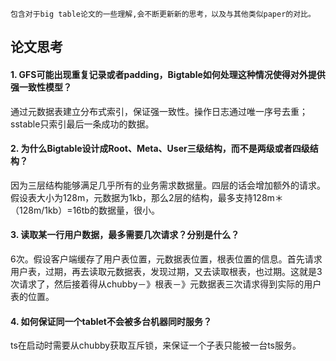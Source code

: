 ```
包含对于big table论文的一些理解,会不断更新新的思考，以及与其他类似paper的对比。
```
## 论文思考
#### 1.	GFS可能出现重复记录或者padding，Bigtable如何处理这种情况使得对外提供强一致性模型？
通过元数据表建立分布式索引，保证强一致性。操作日志通过唯一序号去重；sstable只索引最后一条成功的数据。

#### 2. 为什么Bigtable设计成Root、Meta、User三级结构，而不是两级或者四级结构？
因为三层结构能够满足几乎所有的业务需求数据量。四层的话会增加额外的请求。假设表大小为128m，元数据为1kb，那么2层的结构，最多支持128m＊（128m/1kb）=16tb的数据量，很小。

#### 3. 读取某一行用户数据，最多需要几次请求？分别是什么？
6次。假设客户端缓存了用户表位置，元数据表位置，根表位置的信息。首先请求用户表，过期，再去读取元数据表，发现过期，又去读取根表，也过期。这就是3次请求了，然后接着得从chubby－》根表－》元数据表三次请求得到实际的用户表的位置。

#### 4. 如何保证同一个tablet不会被多台机器同时服务？
ts在启动时需要从chubby获取互斥锁，来保证一个子表只能被一台ts服务。


